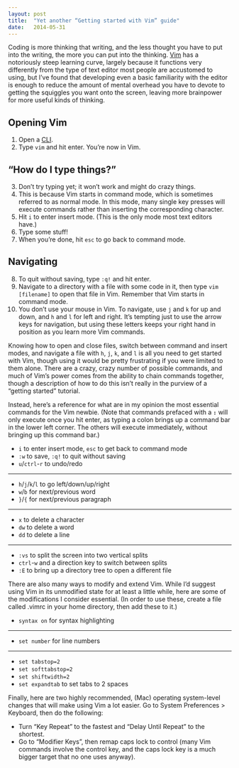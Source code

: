 ```yaml
---
layout: post
title:  "Yet another “Getting started with Vim” guide"
date:   2014-05-31
---
```


Coding is more thinking that writing, and the less thought you have to put into the writing, the more you can put into the thinking. [Vim][] has a notoriously steep learning curve, largely because it functions very differently from the type of text editor most people are accustomed to using, but I’ve found that developing even a basic familiarity with the editor is enough to reduce the amount of mental overhead you have to devote to getting the squiggles you want onto the screen, leaving more brainpower for more useful kinds of thinking.

## Opening Vim

1. Open a [CLI][].
2. Type `vim` and hit enter. You’re now in Vim.

## “How do I type things?”

3. Don’t try typing yet; it won’t work and might do crazy things.
4. This is because Vim starts in command mode, which is sometimes referred to as normal mode. In this mode, many single key presses will execute commands rather than inserting the corresponding character.
5. Hit `i` to enter insert mode. (This is the only mode most text editors have.)
6. Type some stuff!
7. When you’re done, hit `esc` to go back to command mode.

## Navigating

8. To quit without saving, type `:q!` and hit enter.
9. Navigate to a directory with a file with some code in it, then type `vim [filename]` to open that file in Vim. Remember that Vim starts in command mode.
10. You don’t use your mouse in Vim. To navigate, use `j` and `k` for up and down, and `h` and `l` for left and right. It’s tempting just to use the arrow keys for navigation, but using these letters keeps your right hand in position as you learn more Vim commands.

Knowing how to open and close files, switch between command and insert modes, and navigate a file with `h`, `j`, `k`, and `l` is all you need to get started with Vim, though using it would be pretty frustrating if you were limited to them alone. There are a crazy, crazy number of possible commands, and much of Vim’s power comes from the ability to chain commands together, though a description of how to do this isn’t really in the purview of a “getting started” tutorial.

Instead, here’s a reference for what are in my opinion the most essential commands for the Vim newbie. (Note that commands prefaced with a **`:`** will only execute once you hit enter, as typing a colon brings up a command bar in the lower left corner. The others will execute immediately, without bringing up this command bar.)

* `i` to enter insert mode, `esc` to get back to command mode
* `:w` to save, `:q!` to quit without saving
* `u`/`ctrl`-`r` to undo/redo

---

* `h`/`j`/`k`/`l` to go left/down/up/right
* `w`/`b` for next/previous word
* `}`/`{` for next/previous paragraph

---

* `x` to delete a character
* `dw` to delete a word
* `dd` to delete a line

---

* `:vs` to split the screen into two vertical splits
* `ctrl`-`w` and a direction key to switch between splits
* `:E` to bring up a directory tree to open a different file

There are also many ways to modify and extend Vim. While I’d suggest using Vim in its unmodified state for at least a little while, here are some of the modifications I consider essential. (In order to use these, create a file called .vimrc in your home directory, then add these to it.)

* `syntax on` for syntax highlighting

---

* `set number` for line numbers

---

* `set tabstop=2`
* `set softtabstop=2`
* `set shiftwidth=2`
* `set expandtab` to set tabs to 2 spaces

Finally, here are two highly recommended, (Mac) operating system-level changes that will make using Vim a lot easier. Go to System Preferences > Keyboard, then do the following:

* Turn “Key Repeat” to the fastest and “Delay Until Repeat” to the shortest.
* Go to “Modifier Keys”, then remap caps lock to control (many Vim commands involve the control key, and the caps lock key is a much bigger target that no one uses anyway).

[Vim]: http://en.wikipedia.org/wiki/Vim_(text_editor)
[CLI]: http://en.wikipedia.org/wiki/Command-line_interface
